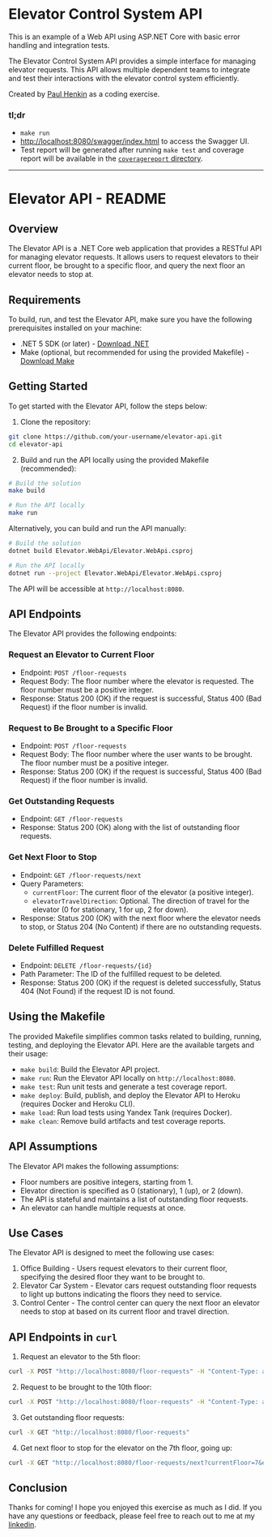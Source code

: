 # Elevator Control System API

This is an example of a Web API using ASP.NET Core with basic error handling and integration tests.

The Elevator Control System API provides a simple interface for managing elevator requests. This API allows multiple dependent teams to integrate and test their interactions with the elevator control system efficiently.

Created by [Paul Henkin](https://www.linkedin.com/in/henkin/) as a coding exercise.

### tl;dr
- `make run`
- [http://localhost:8080/swagger/index.html](http://localhost:8080/swagger/index.html) to access the Swagger UI.
- Test report will be generated after running `make test` and coverage report will be available in the [`coveragereport` directory](./coveragereport/).

---

# Elevator API - README

## Overview

The Elevator API is a .NET Core web application that provides a RESTful API for managing elevator requests. It allows users to request elevators to their current floor, be brought to a specific floor, and query the next floor an elevator needs to stop at.

## Requirements

To build, run, and test the Elevator API, make sure you have the following prerequisites installed on your machine:

- .NET 5 SDK (or later) - [Download .NET](https://dotnet.microsoft.com/download)
- Make (optional, but recommended for using the provided Makefile) - [Download Make](https://www.gnu.org/software/make/)

## Getting Started

To get started with the Elevator API, follow the steps below:

1. Clone the repository:

```bash
git clone https://github.com/your-username/elevator-api.git
cd elevator-api
```

2. Build and run the API locally using the provided Makefile (recommended):

```bash
# Build the solution
make build

# Run the API locally
make run
```

Alternatively, you can build and run the API manually:

```bash
# Build the solution
dotnet build Elevator.WebApi/Elevator.WebApi.csproj

# Run the API locally
dotnet run --project Elevator.WebApi/Elevator.WebApi.csproj
```

The API will be accessible at `http://localhost:8080`.

## API Endpoints

The Elevator API provides the following endpoints:

### Request an Elevator to Current Floor

- Endpoint: `POST /floor-requests`
- Request Body: The floor number where the elevator is requested. The floor number must be a positive integer.
- Response: Status 200 (OK) if the request is successful, Status 400 (Bad Request) if the floor number is invalid.

### Request to Be Brought to a Specific Floor

- Endpoint: `POST /floor-requests`
- Request Body: The floor number where the user wants to be brought. The floor number must be a positive integer.
- Response: Status 200 (OK) if the request is successful, Status 400 (Bad Request) if the floor number is invalid.

### Get Outstanding Requests

- Endpoint: `GET /floor-requests`
- Response: Status 200 (OK) along with the list of outstanding floor requests.

### Get Next Floor to Stop

- Endpoint: `GET /floor-requests/next`
- Query Parameters:
    - `currentFloor`: The current floor of the elevator (a positive integer).
    - `elevatorTravelDirection`: Optional. The direction of travel for the elevator (0 for stationary, 1 for up, 2 for down).
- Response: Status 200 (OK) with the next floor where the elevator needs to stop, or Status 204 (No Content) if there are no outstanding requests.

### Delete Fulfilled Request

- Endpoint: `DELETE /floor-requests/{id}`
- Path Parameter: The ID of the fulfilled request to be deleted.
- Response: Status 200 (OK) if the request is deleted successfully, Status 404 (Not Found) if the request ID is not found.

## Using the Makefile

The provided Makefile simplifies common tasks related to building, running, testing, and deploying the Elevator API. Here are the available targets and their usage:

- `make build`: Build the Elevator API project.
- `make run`: Run the Elevator API locally on `http://localhost:8080`.
- `make test`: Run unit tests and generate a test coverage report.
- `make deploy`: Build, publish, and deploy the Elevator API to Heroku (requires Docker and Heroku CLI).
- `make load`: Run load tests using Yandex Tank (requires Docker).
- `make clean`: Remove build artifacts and test coverage reports.

## API Assumptions

The Elevator API makes the following assumptions:

- Floor numbers are positive integers, starting from 1.
- Elevator direction is specified as 0 (stationary), 1 (up), or 2 (down).
- The API is stateful and maintains a list of outstanding floor requests.
- An elevator can handle multiple requests at once.

## Use Cases

The Elevator API is designed to meet the following use cases:

1. Office Building - Users request elevators to their current floor, specifying the desired floor they want to be brought to.
2. Elevator Car System - Elevator cars request outstanding floor requests to light up buttons indicating the floors they need to service.
3. Control Center - The control center can query the next floor an elevator needs to stop at based on its current floor and travel direction.

## API Endpoints in `curl`

1. Request an elevator to the 5th floor:
```bash
curl -X POST "http://localhost:8080/floor-requests" -H "Content-Type: application/json" -d "5"
```

2. Request to be brought to the 10th floor:
```bash
curl -X POST "http://localhost:8080/floor-requests" -H "Content-Type: application/json" -d "10"
```

3. Get outstanding floor requests:
```bash
curl -X GET "http://localhost:8080/floor-requests"
```

4. Get next floor to stop for the elevator on the 7th floor, going up:
```bash
curl -X GET "http://localhost:8080/floor-requests/next?currentFloor=7&elevatorTravelDirection=1"
```

## Conclusion

Thanks for coming! I hope you enjoyed this exercise as much as I did. If you have any questions or feedback, please feel free to reach out to me at my [linkedin](https://www.linkedin.com/in/henkin/).